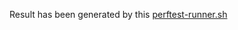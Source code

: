 Result has been generated by this [perftest-runner.sh](https://github.com/maxim-ge/air-devops/blob/e910d02f7419f4d816866fd0db663113fd916bd6/perftest/docker/perftest-runner.sh)
